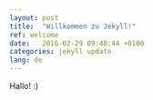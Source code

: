```yaml
---
layout: post
title:  "Willkommen zu Jekyll!"
ref: welcome
date:   2016-02-29 09:48:44 +0100
categories: jekyll update
lang: de
---
```

Hallo! :)